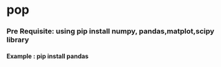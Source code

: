 # pop
### Pre Requisite: using pip install numpy, pandas,matplot,scipy library

#### Example : pip install pandas

